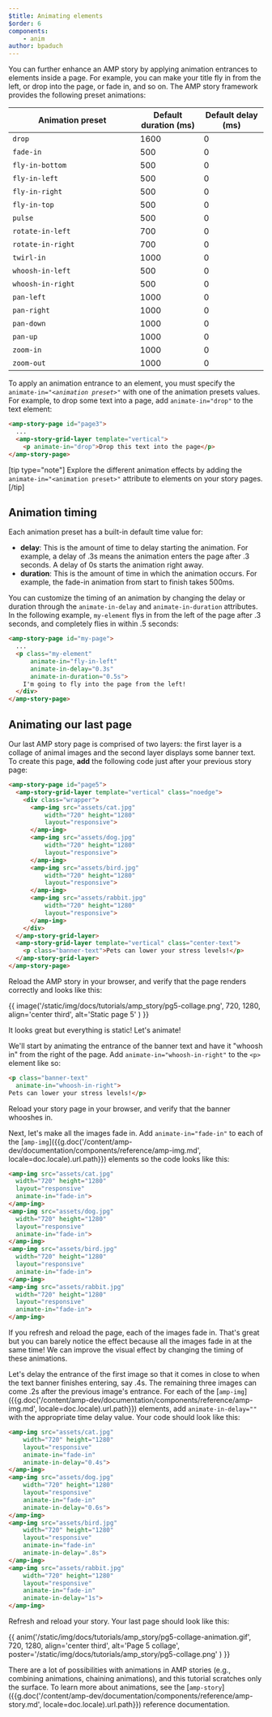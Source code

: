 ```yaml
---
$title: Animating elements
$order: 6
components:
    - anim
author: bpaduch
---
```


You can further enhance an AMP story by applying animation entrances to elements inside a page. For example, you can make your title fly in from the left, or drop into the page, or fade in, and so on.  The AMP story framework provides the following preset animations:

<table>
<thead>
<tr>
  <th width="50%">Animation preset</th>
  <th width="25%">Default duration (ms)</th>
  <th width="25%">Default delay (ms)</th>
</tr>
</thead>
<tbody>
<tr>
  <td><code>drop</code></td>
  <td>1600</td>
  <td>0</td>
</tr>
<tr>
  <td><code>fade-in</code></td>
  <td>500</td>
  <td>0</td>
</tr>
<tr>
  <td><code>fly-in-bottom</code></td>
  <td>500</td>
  <td>0</td>
</tr>
<tr>
  <td><code>fly-in-left</code></td>
  <td>500</td>
  <td>0</td>
</tr>
<tr>
  <td><code>fly-in-right</code></td>
  <td>500</td>
  <td>0</td>
</tr>
<tr>
  <td><code>fly-in-top</code></td>
  <td>500</td>
  <td>0</td>
</tr>
<tr>
  <td><code>pulse</code></td>
  <td>500</td>
  <td>0</td>
</tr>
<tr>
  <td><code>rotate-in-left</code></td>
  <td>700</td>
  <td>0</td>
</tr>
<tr>
  <td><code>rotate-in-right</code></td>
  <td>700</td>
  <td>0</td>
</tr>
<tr>
  <td><code>twirl-in</code></td>
  <td>1000</td>
  <td>0</td>
</tr>
<tr>
  <td><code>whoosh-in-left</code></td>
  <td>500</td>
  <td>0</td>
</tr>
<tr>
  <td><code>whoosh-in-right</code></td>
  <td>500</td>
  <td>0</td>
</tr>
<tr>
  <td><code>pan-left</code></td>
  <td>1000</td>
  <td>0</td>
</tr>
<tr>
  <td><code>pan-right</code></td>
  <td>1000</td>
  <td>0</td>
</tr>
<tr>
  <td><code>pan-down</code></td>
  <td>1000</td>
  <td>0</td>
</tr>
<tr>
  <td><code>pan-up</code></td>
  <td>1000</td>
  <td>0</td>
</tr>
<tr>
  <td><code>zoom-in</code></td>
  <td>1000</td>
  <td>0</td>
</tr>
<tr>
  <td><code>zoom-out</code></td>
  <td>1000</td>
  <td>0</td>
</tr>
</tbody>
</table>

To apply an animation entrance to an element, you must specify the <code>animate-in="<em>&lt;animation preset></em>"</code> with one of the animation presets values.  For example, to drop some text into a page, add `animate-in="drop"` to the text element:

```html
<amp-story-page id="page3">
  ...
  <amp-story-grid-layer template="vertical">
    <p animate-in="drop">Drop this text into the page</p>
</amp-story-page>
```

[tip type="note"]
Explore the different animation effects by adding the `animate-in="<animation preset>"` attribute to elements on your story pages.
[/tip]

## Animation timing

Each animation preset has a built-in default time value for:

* **delay**: This is the amount of time to delay starting the animation.  For example, a delay of .3s means the animation enters the page after .3 seconds. A delay of 0s starts the animation right away.
* **duration**: This is the amount of time in which the animation occurs.  For example, the fade-in animation from start to finish takes 500ms.

You can customize the timing of an animation by changing the delay or duration through the `animate-in-delay` and `animate-in-duration` attributes. In the following example, `my-element` flys in from the left of the page after .3 seconds, and completely flies in within .5 seconds:

```html
<amp-story-page id="my-page">
  ...
  <p class="my-element"
      animate-in="fly-in-left"
      animate-in-delay="0.3s"
      animate-in-duration="0.5s">
    I'm going to fly into the page from the left!
  </div>
</amp-story-page>
```

## Animating our last page

Our last AMP story page is comprised of two layers: the first layer is a collage of animal images and the second layer displays some banner text.  To create this page, **add** the following code just after your previous story page:

```html
<amp-story-page id="page5">
  <amp-story-grid-layer template="vertical" class="noedge">
    <div class="wrapper">
      <amp-img src="assets/cat.jpg"
          width="720" height="1280"
          layout="responsive">
      </amp-img>
      <amp-img src="assets/dog.jpg"
          width="720" height="1280"
          layout="responsive">
      </amp-img>
      <amp-img src="assets/bird.jpg"
          width="720" height="1280"
          layout="responsive">
      </amp-img>
      <amp-img src="assets/rabbit.jpg"
          width="720" height="1280"
          layout="responsive">
      </amp-img>
    </div>
  </amp-story-grid-layer>
  <amp-story-grid-layer template="vertical" class="center-text">
    <p class="banner-text">Pets can lower your stress levels!</p>
  </amp-story-grid-layer>
</amp-story-page>
```
Reload the AMP story in your browser, and verify that the page renders correctly and looks like this:

{{ image('/static/img/docs/tutorials/amp_story/pg5-collage.png', 720, 1280, align='center third', alt='Static page 5' ) }}

It looks great but everything is static! Let's animate!

We'll start by animating the entrance of the banner text and have it "whoosh in" from the right of the page. Add `animate-in="whoosh-in-right"` to the `<p>` element like so:

```html hl_lines="2"
<p class="banner-text"
  animate-in="whoosh-in-right">
Pets can lower your stress levels!</p>
```

Reload your story page in your browser, and verify that the banner whooshes in.

Next, let's make all the images fade in. Add `animate-in="fade-in"` to each of the [`amp-img`]({{g.doc('/content/amp-dev/documentation/components/reference/amp-img.md', locale=doc.locale).url.path}}) elements so the code looks like this:

```html hl_lines="4 9 14 19"
<amp-img src="assets/cat.jpg"
  width="720" height="1280"
  layout="responsive"
  animate-in="fade-in">
</amp-img>
<amp-img src="assets/dog.jpg"
  width="720" height="1280"
  layout="responsive"
  animate-in="fade-in">
</amp-img>
<amp-img src="assets/bird.jpg"
  width="720" height="1280"
  layout="responsive"
  animate-in="fade-in">
</amp-img>
<amp-img src="assets/rabbit.jpg"
  width="720" height="1280"
  layout="responsive"
  animate-in="fade-in">
</amp-img>
```

If you refresh and reload the page, each of the images fade in.  That's great but you can barely notice the effect because all the images fade in at the same time! We can improve the visual effect by changing the timing of these animations.

Let's delay the entrance of the first image so that it comes in close to when the text banner finishes entering, say .4s. The remaining three images can come .2s after the previous image's entrance. For each of the [`amp-img`]({{g.doc('/content/amp-dev/documentation/components/reference/amp-img.md', locale=doc.locale).url.path}}) elements, add `animate-in-delay=""` with the appropriate time delay value. Your code should look like this:

```html hl_lines="5 11 17 23"
<amp-img src="assets/cat.jpg"
    width="720" height="1280"
    layout="responsive"
    animate-in="fade-in"
    animate-in-delay="0.4s">
</amp-img>
<amp-img src="assets/dog.jpg"
    width="720" height="1280"
    layout="responsive"
    animate-in="fade-in"
    animate-in-delay="0.6s">
</amp-img>
<amp-img src="assets/bird.jpg"
    width="720" height="1280"
    layout="responsive"
    animate-in="fade-in"
    animate-in-delay=".8s">
</amp-img>
<amp-img src="assets/rabbit.jpg"
    width="720" height="1280"
    layout="responsive"
    animate-in="fade-in"
    animate-in-delay="1s">
</amp-img>

```

Refresh and reload your story.  Your last page should look like this:

{{ anim('/static/img/docs/tutorials/amp_story/pg5-collage-animation.gif', 720, 1280, align='center third', alt='Page 5 collage', poster='/static/img/docs/tutorials/amp_story/pg5-collage.png' ) }}

There are a lot of possibilities with animations in AMP stories  (e.g., combining animations, chaining animations), and this tutorial scratches only the surface. To learn more about animations, see the [`amp-story`]({{g.doc('/content/amp-dev/documentation/components/reference/amp-story.md', locale=doc.locale).url.path}}) reference documentation.
